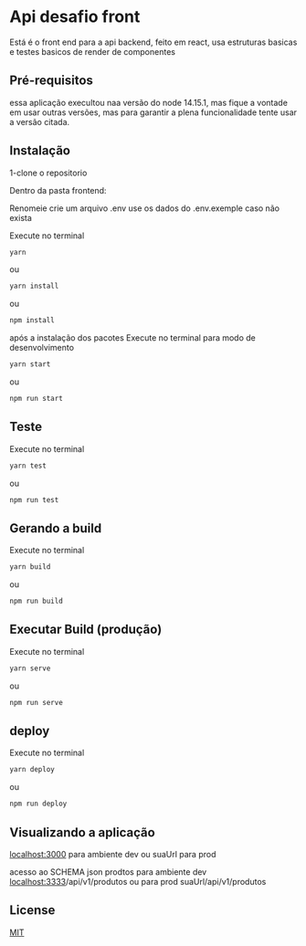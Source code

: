 # Api desafio front

Está é o front end para a api backend, feito em react, usa estruturas basicas e testes basicos de render de componentes


## Pré-requisitos
  essa aplicação execultou naa versão do node 14.15.1, mas fique a vontade em usar outras versões, mas para garantir a plena funcionalidade tente usar a versão citada.
## Instalação

  1-clone o repositorio

 Dentro da pasta frontend:
  
  Renomeie crie um arquivo .env use os dados do .env.exemple caso não exista

  Execute no terminal
  ```bash
  yarn 
  ```
  ou
  ```bash
  yarn install
  ```
  ou
  ```bash
  npm install
  ```
  após a instalação dos pacotes 
  Execute no terminal para modo de desenvolvimento
  ```bash
  yarn start
  ```
  ou 
  ```bash
  npm run start
  ```
  ## Teste
  Execute no terminal
  ```bash
  yarn test
  ```
  ou 
  ```bash
  npm run test
  ```
  ## Gerando a build
  Execute no terminal
  ```bash
  yarn build
  ```
  ou
  ```bash
  npm run build
  ```
  ## Executar Build (produção)
  Execute no terminal
  ```bash
  yarn serve
  ```
  ou 
  ```bash
  npm run serve
  ```
## deploy
Execute no terminal
  ```bash
  yarn deploy
  ```
  ou 
  ```bash
  npm run deploy
  ```

## Visualizando a aplicação
  [localhost:3000](http://localhost:3000/) para ambiente dev
  ou
  suaUrl para prod

  acesso ao SCHEMA json prodtos
  para ambiente dev 
   [localhost:3333](http://localhost:3333/)/api/v1/produtos 
   ou
   para prod
  suaUrl/api/v1/produtos

## License
[MIT](https://choosealicense.com/licenses/mit/)

